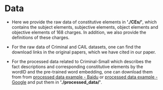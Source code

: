 # Data
* Here we provide the raw data of constitutive elements in **'./CEs/'**, which contains the subject elements, subjective elements, object elements and objective elements of 168 charges. In addition, we also provide the definitions of these charges.

* For the raw data of Criminal and CAIL datasets, one can find the download links in the original papers, which we have cited in our paper.

* For the processed data related to Criminal-Small which describes the fact descriptions and corresponding constitutive elements by the wordID and the pre-trained word embedding, one can download them from from [processed data example - Baidu](https://pan.baidu.com/s/1pk8-h-UYGKfl31pMqmdsFA?pwd=itmd) or [processed data example - Google](https://drive.google.com/file/d/1I753whBt5yPHmE9z5wgQen2rNWdoazPY/view?usp=sharing) and put them in **'./processed_data/'**.
